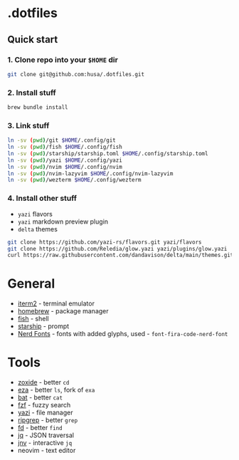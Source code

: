 # .dotfiles

## Quick start

### 1. Clone repo into your `$HOME` dir

```sh
git clone git@github.com:husa/.dotfiles.git
```

### 2. Install stuff

```sh
brew bundle install
```

### 3. Link stuff

```sh
ln -sv (pwd)/git $HOME/.config/git
ln -sv (pwd)/fish $HOME/.config/fish
ln -sv (pwd)/starship/starship.toml $HOME/.config/starship.toml
ln -sv (pwd)/yazi $HOME/.config/yazi
ln -sv (pwd)/nvim $HOME/.config/nvim
ln -sv (pwd)/nvim-lazyvim $HOME/.config/nvim-lazyvim
ln -sv (pwd)/wezterm $HOME/.config/wezterm
```

### 4. Install other stuff

- `yazi` flavors
- `yazi` markdown preview plugin
- `delta` themes

```sh
git clone https://github.com/yazi-rs/flavors.git yazi/flavors
git clone https://github.com/Reledia/glow.yazi yazi/plugins/glow.yazi
curl https://raw.githubusercontent.com/dandavison/delta/main/themes.gitconfig > git/delta.themes.gitconfig
```

# General

- [iterm2](https://iterm2.com/) - terminal emulator
- [homebrew](https://brew.sh/) - package manager
- [fish](https://fishshell.com/) - shell
- [starship](https://starship.rs/) - prompt
- [Nerd Fonts](https://github.com/ryanoasis/nerd-fonts) - fonts with added glyphs, used - `font-fira-code-nerd-font`

# Tools

- [zoxide](https://github.com/ajeetdsouza/zoxide) - better `cd`
- [eza](https://github.com/ajeetdsouza/zoxide) - better `ls`, fork of `exa`
- [bat](https://github.com/sharkdp/bat) - better `cat`
- [fzf](https://github.com/junegunn/fzf) - fuzzy search
- [yazi](https://github.com/sxyazi/yazi) - file manager
- [ripgrep](https://github.com/BurntSushi/ripgrep) - better `grep`
- [fd](https://github.com/sharkdp/fd) - better `find`
- [jq](https://github.com/jqlang/jq) - JSON traversal
- [jnv](https://github.com/ynqa/jnv) - interactive `jq`
- neovim - text editor
